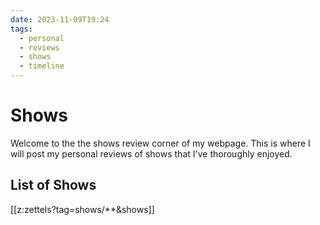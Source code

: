 ```yaml
---
date: 2023-11-09T19:24
tags:
  - personal
  - reviews
  - shows
  - timeline
---
```

# Shows

Welcome to the the shows review corner of my webpage. This is where I will post my personal reviews of shows that I've thoroughly enjoyed.

## List of Shows

[[z:zettels?tag=shows/**&shows]]